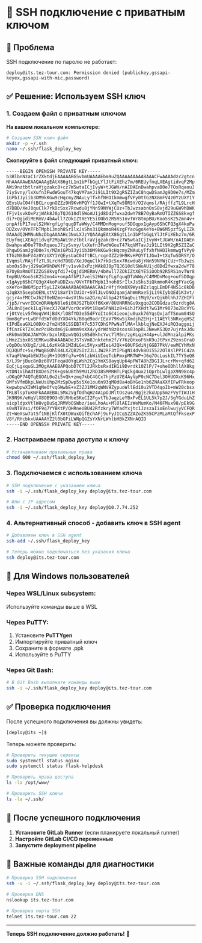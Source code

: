 # 🔑 SSH подключение с приватным ключом

## 🚨 Проблема
SSH подключение по паролю не работает:
```
deploy@its.tez-tour.com: Permission denied (publickey,gssapi-keyex,gssapi-with-mic,password)
```

## ✅ Решение: Используем SSH ключ

### 1. Создаем файл с приватным ключом

**На вашем локальном компьютере:**

```bash
# Создаем SSH ключ файл
mkdir -p ~/.ssh
nano ~/.ssh/flask_deploy_key
```

**Скопируйте в файл следующий приватный ключ:**
```
-----BEGIN OPENSSH PRIVATE KEY-----
b3BlbnNzaC1rZXktdjEAAAAABG5vbmUAAAAEbm9uZQAAAAAAAAABAAACFwAAAAdzc2gtcn
NhAAAAAwEAAQAAAgEAtX86gtL1n1bPfbGgLYlJtFiXEhz7m/6REUyfmqLXEAgtidvqF2Mp
AWi9nztbtlraVjgzakcB+cz7W5wtaICjIvyW+tJGWH/nAIDAEnBwahpvaD0e7TOxRqaouJ
7iySvny/lxXufn3FwdWGouT47kqVM7avJi91LIt9X2gRSZIZaC8hqwDSamJg9D0e7s/MZm
iGPbIJyiib3OM9kKGw9cHqcmyZNAuLyTfxhfNHDIkmmwgfVPy0tTGzNX8mFV4z0YzUXY1Y
QEysUaC04ftBCLrcgnOZZz9H9KvHPQYf1JGwI+tXqTwSORSY/OIVqmsl/RAjffzTL9LrcH
d7DBD/XeJ0quClk7rkDcSxx7Rcwdu8jYNn59NYWjCUz+TbJwzsabnOsS8vjd29uGW9hDWK
fFjv1svkOxPzjWAk8J0pTQJ610dlSWoAU1jd8Dd2fwxa2dwY78B7OyBaRmUTIZZGS8kvgf
di7+QgjdiMERmV/4bAwll7ZOkIZtXEYE5iOOb92R5RS1nvTWr8tmpBU/Koo5sK252mn4v+
onpAfbP17velS2HWrgfLgfqugDTaWWy/C4MMDnMog+ouf5DOqpx1gAyp6ShCFQ3gX4koPa
DDZxv/OVnTFbTMpb13noh8SrIlxJsShs3iQkmmoR4KzgFYacGgoXeYo+BW6M5pzfSyLIZk
0AAAdQ2HMNuNhzDbgAAAAHc3NoLXJzYQAAAgEAtX86gtL1n1bPfbGgLYlJtFiXEhz7m/6R
EUyfmqLXEAgtidvqF2MpAWi9nztbtlraVjgzakcB+cz7W5wtaICjIvyW+tJGWH/nAIDAEn
BwahpvaD0e7TOxRqaouJ7iySvny/lxXufn3FwdWGouT47kqVM7avJi91LIt9X2gRSZIZaC
8hqwDSamJg9D0e7s/MZmiGPbIJyiib3OM9kKGw9cHqcmyZNAuLyTfxhfNHDIkmmwgfVPy0
tTGzNX8mFV4z0YzUXY1YQEysUaC04ftBCLrcgnOZZz9H9KvHPQYf1JGwI+tXqTwSORSY/O
IVqmsl/RAjffzTL9LrcHd7DBD/XeJ0quClk7rkDcSxx7Rcwdu8jYNn59NYWjCUz+TbJwzs
abnOsS8vjd29uGW9hDWKfFjv1svkOxPzjWAk8J0pTQJ610dlSWoAU1jd8Dd2fwxa2dwY78
B7OyBaRmUTIZZGS8kvgfdi7+QgjdiMERmV/4bAwll7ZOkIZtXEYE5iOOb92R5RS1nvTWr8
tmpBU/Koo5sK252mn4v+onpAfbP17velS2HWrgfLgfqugDTaWWy/C4MMDnMog+ouf5DOqp
x1gAyp6ShCFQ3gX4koPaDDZxv/OVnTFbTMpb13noh8SrIlxJsShs3iQkmmoR4KzgFYacGg
oXeYo+BW6M5pzfSyLIZk0AAAADAQABAAACAAIrHfjYKmUX9WysBZzlqgLEmDF4NS1c8kDB
qJqBXY5sepbOENLstV218aYIYIUiOr+S9lJLvONOJqamjAhWmRxe5jLi9kIybQEdiK3vt/
gcjr4xFMCCwJh2f0eNZmo+4wsV1Nvsa2G/m/4lbp42t9aqDuitMq9/xrQjk0lhhJ7ZHIFl
/jp5/rwvrIDCmQRAHpN8le6i0HJS2TbXXf6KxW/8UUNRRhGu9xgqo2COBGdzac9zrdtg8A
JAL8nOjeckILq7HecXJ7OAfVorOce99t1Bqe5PNN1z8+GihJfXHdt7wGIMr9073o2BcVYG
rj0tVeLv5fWeqVW4jBdK/lOBfYD3e55dFYoIto6C4ieooju0uxk76YqsQxjafTSnum04SQ
9mm8gPv+LwBFfd5WTdOdYXD4Yk/B8qd9adrIEaV79Kw5jXmdjhZEHj+11AEYl5NRxgqHSZ
tIPdEeaGXLO0DXn2fm2H591SSEB7A7c537CDhSPPwNaTlMA+lkblqjNeEXJ4iRQ3aggoij
TfCnzEkTZsCmcPcURxdm6jEuWmm9sXX4/ydrWdh8z0soxs83opRLJNewKS3Qz7ujrAxJdu
xRk0mVDOAJAWYOkrbzxlKQzwVQG1s0Sd0khcYwc7lM5n/zgKLqiH44p+ulJdMnzalpiPKs
LMmzZibx8S3EMKwu8hAAABADeJSTsVm8Jnktehm2f/Y76zQHxoF6kK9uJtPxnZ9znsOraO
v0pDOuhXUgE/iHLL6zKkGk1MZdLGxL5VyxsMIei4JQk+G0UFSdiNjGGB7PkV/ewMCYhMxN
DQJQUfc+5x/MWqBGOhl84LXZQB2SIzZJLL3W2RF3tIPGgNi4dvkBOi5522OlAslPPiC42a
k7aqFbWq4bEWJ5ojR+1OG9fq7w+ONlzbWiUIeqTcbPmxpMRTWP+J6q7OcLuskIL7TY5eQ8
3/LJ9rjBuc8nDz60VIFeqaU0YgLWsh2Cg2YmXS8ayqUp64pPWTA8hZDGIJL+crMv+qfd62
EqCjLgxquGL2MQgAAAEBAPQobD7CTl2JRkbsRxdIH1i9Dvrdk10ZlP/7+oheODhllAX8kg
KtDN1VihAdtBXDeSZtK+gs6UBth9MU12RD38SMMRHTLPqCkg4ux21OprbLwlgpX9N98c4p
uOKqQP74QTqEGOAL0o2i5vQk+zmq7kbC4GCx7hjFzU7E4AyVpP0cNC7Del3OHUOXcK96Hx
QMfsVfmBkpLNeUsUhp2MzSpDwp5s5Xe1ou6n93qMOd8a4oBYGe1nb6ZNAaXXfIFwFRkeop
kwpwbpwXIWM1qNeOfvqGWwbE+vZ3ZJ1MM2qWNV9ZypuoWllEd10u2VTD4qoIb+mW20cbsx
fRLBlspTuKNFkAAAEBAL5Mx2VgfOdhqH24A1pOJMltOszu4/BgjE2kxUpp5mzFVyTIWJ1H
JK9N9K/eHqVlX8OB9O3nBlRHbeSKeCI2FgvtTbJaqzLeYBxFvEL1UL5k7p2J/SgYGduLhZ
aicpldpxVtlW8vgBuSqJRMVbOSWbz/iueLhoAu+MlOlAEIzWeMumKo/N46FMux98/pEk9G
s0vNT8Vsi/fOF9q7YYBKtP/QHRneUBU42Rfzkry7WYadYxjtc1JzszaIioEnlwujyVCFQR
Zt+WeXsw7at5f1NBjKlfX0tDWuxQifEchAFj9uFyJICqSZZAZoZK55CPzMLaMtQfFksexP
V8f/RHcbkxUAAAAYZ2l0bGFiLWNpQGZsYXNrLWhlbHBkZXNrAQID
-----END OPENSSH PRIVATE KEY-----
```

### 2. Настраиваем права доступа к ключу

```bash
# Устанавливаем правильные права
chmod 600 ~/.ssh/flask_deploy_key
```

### 3. Подключаемся с использованием ключа

```bash
# SSH подключение с указанием ключа
ssh -i ~/.ssh/flask_deploy_key deploy@its.tez-tour.com

# Или с IP адресом
ssh -i ~/.ssh/flask_deploy_key deploy@10.7.74.252
```

### 4. Альтернативный способ - добавить ключ в SSH agent

```bash
# Добавляем ключ в SSH agent
ssh-add ~/.ssh/flask_deploy_key

# Теперь можно подключаться без указания ключа
ssh deploy@its.tez-tour.com
```

## 🔧 Для Windows пользователей

### Через WSL/Linux subsystem:
Используйте команды выше в WSL

### Через PuTTY:
1. Установите **PuTTYgen**
2. Импортируйте приватный ключ
3. Сохраните в формате .ppk
4. Используйте в PuTTY

### Через Git Bash:
```bash
# В Git Bash выполните команды выше
ssh -i ~/.ssh/flask_deploy_key deploy@its.tez-tour.com
```

## ✅ Проверка подключения

После успешного подключения вы должны увидеть:

```bash
[deploy@its ~]$
```

Теперь можете проверить:

```bash
# Проверить текущие сервисы
sudo systemctl status nginx
sudo systemctl status flask-helpdesk

# Проверить права доступа
ls -la /opt/www/

# Проверить SSH ключи
ls -la ~/.ssh/
```

## 🚀 После успешного подключения

1. **Установите GitLab Runner** (если планируете локальный runner)
2. **Настройте GitLab CI/CD переменные**
3. **Запустите deployment pipeline**

## 📝 Важные команды для диагностики

```bash
# Проверка SSH подключения
ssh -v -i ~/.ssh/flask_deploy_key deploy@its.tez-tour.com

# Проверка DNS
nslookup its.tez-tour.com

# Проверка порта SSH
telnet its.tez-tour.com 22
```

---

**Теперь SSH подключение должно работать!** 🎉
